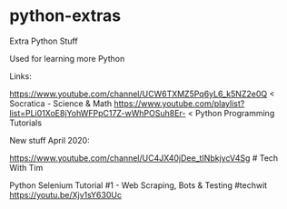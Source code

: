 # python-extras
Extra Python Stuff

Used for learning more Python

Links:

https://www.youtube.com/channel/UCW6TXMZ5Pq6yL6_k5NZ2e0Q    < Socratica - Science & Math
https://www.youtube.com/playlist?list=PLi01XoE8jYohWFPpC17Z-wWhPOSuh8Er-    < Python Programming Tutorials

New stuff April 2020:

https://www.youtube.com/channel/UC4JX40jDee_tINbkjycV4Sg # Tech With Tim

Python Selenium Tutorial #1 - Web Scraping, Bots & Testing #techwit
https://youtu.be/Xjv1sY630Uc
